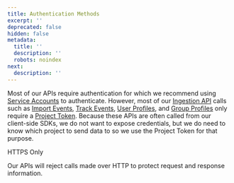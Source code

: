 ```yaml
---
title: Authentication Methods
excerpt: ''
deprecated: false
hidden: false
metadata:
  title: ''
  description: ''
  robots: noindex
next:
  description: ''
---
```

Most of our APIs require authentication for which we recommend using [Service Accounts](ref:service-accounts) to authenticate. However, most of our [Ingestion API](ref:ingestion-api) calls such as [Import Events](ref:import-events), [Track Events](ref:track-event), [User Profiles](ref:user-profiles), and [Group Profiles](ref:group-profiles) only require a [Project Token](ref:project-token). Because these APIs are often called from our client-side SDKs, we do not want to expose credentials, but we do need to know which project to send data to so we use the Project Token for that purpose.

<Callout icon="🚧" theme="warn">
  HTTPS Only

  Our APIs will reject calls made over HTTP to protect request and response information.
</Callout>
